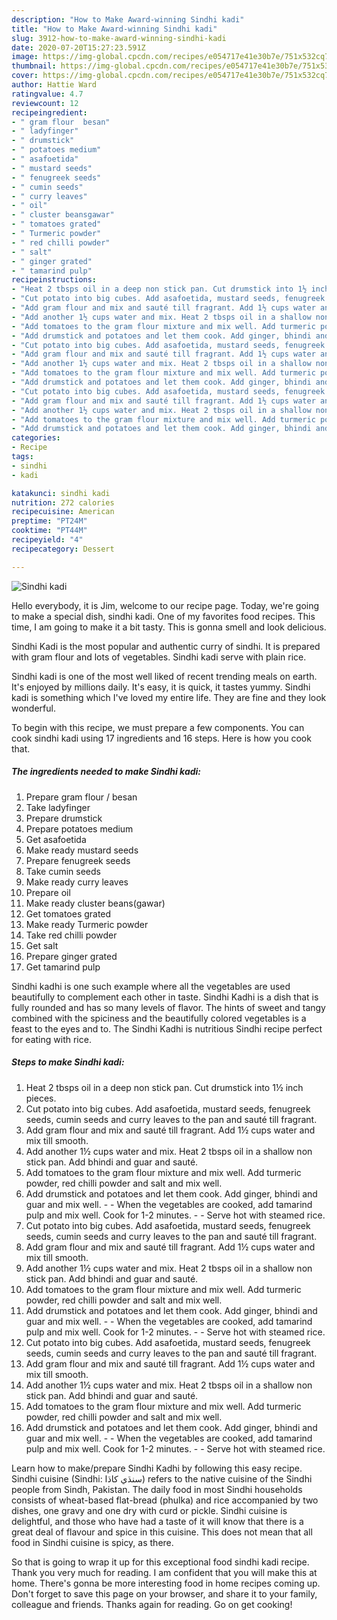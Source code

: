 ```yaml
---
description: "How to Make Award-winning Sindhi kadi"
title: "How to Make Award-winning Sindhi kadi"
slug: 3912-how-to-make-award-winning-sindhi-kadi
date: 2020-07-20T15:27:23.591Z
image: https://img-global.cpcdn.com/recipes/e054717e41e30b7e/751x532cq70/sindhi-kadi-recipe-main-photo.jpg
thumbnail: https://img-global.cpcdn.com/recipes/e054717e41e30b7e/751x532cq70/sindhi-kadi-recipe-main-photo.jpg
cover: https://img-global.cpcdn.com/recipes/e054717e41e30b7e/751x532cq70/sindhi-kadi-recipe-main-photo.jpg
author: Hattie Ward
ratingvalue: 4.7
reviewcount: 12
recipeingredient:
- " gram flour  besan"
- " ladyfinger"
- " drumstick"
- " potatoes medium"
- " asafoetida"
- " mustard seeds"
- " fenugreek seeds"
- " cumin seeds"
- " curry leaves"
- " oil"
- " cluster beansgawar"
- " tomatoes grated"
- " Turmeric powder"
- " red chilli powder"
- " salt"
- " ginger grated"
- " tamarind pulp"
recipeinstructions:
- "Heat 2 tbsps oil in a deep non stick pan. Cut drumstick into 1½ inch pieces."
- "Cut potato into big cubes. Add asafoetida, mustard seeds, fenugreek seeds, cumin seeds and curry leaves to the pan and sauté till fragrant."
- "Add gram flour and mix and sauté till fragrant. Add 1½ cups water and mix till smooth."
- "Add another 1½ cups water and mix. Heat 2 tbsps oil in a shallow non stick pan. Add bhindi and guar and sauté."
- "Add tomatoes to the gram flour mixture and mix well. Add turmeric powder, red chilli powder and salt and mix well."
- "Add drumstick and potatoes and let them cook. Add ginger, bhindi and guar and mix well.  When the vegetables are cooked, add tamarind pulp and mix well. Cook for 1-2 minutes.  Serve hot with steamed rice."
- "Cut potato into big cubes. Add asafoetida, mustard seeds, fenugreek seeds, cumin seeds and curry leaves to the pan and sauté till fragrant."
- "Add gram flour and mix and sauté till fragrant. Add 1½ cups water and mix till smooth."
- "Add another 1½ cups water and mix. Heat 2 tbsps oil in a shallow non stick pan. Add bhindi and guar and sauté."
- "Add tomatoes to the gram flour mixture and mix well. Add turmeric powder, red chilli powder and salt and mix well."
- "Add drumstick and potatoes and let them cook. Add ginger, bhindi and guar and mix well.  When the vegetables are cooked, add tamarind pulp and mix well. Cook for 1-2 minutes.  Serve hot with steamed rice."
- "Cut potato into big cubes. Add asafoetida, mustard seeds, fenugreek seeds, cumin seeds and curry leaves to the pan and sauté till fragrant."
- "Add gram flour and mix and sauté till fragrant. Add 1½ cups water and mix till smooth."
- "Add another 1½ cups water and mix. Heat 2 tbsps oil in a shallow non stick pan. Add bhindi and guar and sauté."
- "Add tomatoes to the gram flour mixture and mix well. Add turmeric powder, red chilli powder and salt and mix well."
- "Add drumstick and potatoes and let them cook. Add ginger, bhindi and guar and mix well.  When the vegetables are cooked, add tamarind pulp and mix well. Cook for 1-2 minutes.  Serve hot with steamed rice."
categories:
- Recipe
tags:
- sindhi
- kadi

katakunci: sindhi kadi 
nutrition: 272 calories
recipecuisine: American
preptime: "PT24M"
cooktime: "PT44M"
recipeyield: "4"
recipecategory: Dessert

---
```



![Sindhi kadi](https://img-global.cpcdn.com/recipes/e054717e41e30b7e/751x532cq70/sindhi-kadi-recipe-main-photo.jpg)

Hello everybody, it is Jim, welcome to our recipe page. Today, we're going to make a special dish, sindhi kadi. One of my favorites food recipes. This time, I am going to make it a bit tasty. This is gonna smell and look delicious.

Sindhi Kadi is the most popular and authentic curry of sindhi. It is prepared with gram flour and lots of vegetables. Sindhi kadi serve with plain rice.

Sindhi kadi is one of the most well liked of recent trending meals on earth. It's enjoyed by millions daily. It's easy, it is quick, it tastes yummy. Sindhi kadi is something which I've loved my entire life. They are fine and they look wonderful.


To begin with this recipe, we must prepare a few components. You can cook sindhi kadi using 17 ingredients and 16 steps. Here is how you cook that.

<!--inarticleads1-->

##### The ingredients needed to make Sindhi kadi:

1. Prepare  gram flour / besan
1. Take  ladyfinger
1. Prepare  drumstick
1. Prepare  potatoes medium
1. Get  asafoetida
1. Make ready  mustard seeds
1. Prepare  fenugreek seeds
1. Take  cumin seeds
1. Make ready  curry leaves
1. Prepare  oil
1. Make ready  cluster beans(gawar)
1. Get  tomatoes grated
1. Make ready  Turmeric powder
1. Take  red chilli powder
1. Get  salt
1. Prepare  ginger grated
1. Get  tamarind pulp


Sindhi kadhi is one such example where all the vegetables are used beautifully to complement each other in taste. Sindhi Kadhi is a dish that is fully rounded and has so many levels of flavor. The hints of sweet and tangy combined with the spiciness and the beautifully colored vegetables is a feast to the eyes and to. The Sindhi Kadhi is nutritious Sindhi recipe perfect for eating with rice. 

<!--inarticleads2-->

##### Steps to make Sindhi kadi:

1. Heat 2 tbsps oil in a deep non stick pan. Cut drumstick into 1½ inch pieces.
1. Cut potato into big cubes. Add asafoetida, mustard seeds, fenugreek seeds, cumin seeds and curry leaves to the pan and sauté till fragrant.
1. Add gram flour and mix and sauté till fragrant. Add 1½ cups water and mix till smooth.
1. Add another 1½ cups water and mix. Heat 2 tbsps oil in a shallow non stick pan. Add bhindi and guar and sauté.
1. Add tomatoes to the gram flour mixture and mix well. Add turmeric powder, red chilli powder and salt and mix well.
1. Add drumstick and potatoes and let them cook. Add ginger, bhindi and guar and mix well. -  - When the vegetables are cooked, add tamarind pulp and mix well. Cook for 1-2 minutes. -  - Serve hot with steamed rice.
1. Cut potato into big cubes. Add asafoetida, mustard seeds, fenugreek seeds, cumin seeds and curry leaves to the pan and sauté till fragrant.
1. Add gram flour and mix and sauté till fragrant. Add 1½ cups water and mix till smooth.
1. Add another 1½ cups water and mix. Heat 2 tbsps oil in a shallow non stick pan. Add bhindi and guar and sauté.
1. Add tomatoes to the gram flour mixture and mix well. Add turmeric powder, red chilli powder and salt and mix well.
1. Add drumstick and potatoes and let them cook. Add ginger, bhindi and guar and mix well. -  - When the vegetables are cooked, add tamarind pulp and mix well. Cook for 1-2 minutes. -  - Serve hot with steamed rice.
1. Cut potato into big cubes. Add asafoetida, mustard seeds, fenugreek seeds, cumin seeds and curry leaves to the pan and sauté till fragrant.
1. Add gram flour and mix and sauté till fragrant. Add 1½ cups water and mix till smooth.
1. Add another 1½ cups water and mix. Heat 2 tbsps oil in a shallow non stick pan. Add bhindi and guar and sauté.
1. Add tomatoes to the gram flour mixture and mix well. Add turmeric powder, red chilli powder and salt and mix well.
1. Add drumstick and potatoes and let them cook. Add ginger, bhindi and guar and mix well. -  - When the vegetables are cooked, add tamarind pulp and mix well. Cook for 1-2 minutes. -  - Serve hot with steamed rice.


Learn how to make/prepare Sindhi Kadhi by following this easy recipe. Sindhi cuisine (Sindhi: سنڌي کاڌا) refers to the native cuisine of the Sindhi people from Sindh, Pakistan. The daily food in most Sindhi households consists of wheat-based flat-bread (phulka) and rice accompanied by two dishes, one gravy and one dry with curd or pickle. Sindhi cuisine is delightful, and those who have had a taste of it will know that there is a great deal of flavour and spice in this cuisine. This does not mean that all food in Sindhi cuisine is spicy, as there. 

So that is going to wrap it up for this exceptional food sindhi kadi recipe. Thank you very much for reading. I am confident that you will make this at home. There's gonna be more interesting food in home recipes coming up. Don't forget to save this page on your browser, and share it to your family, colleague and friends. Thanks again for reading. Go on get cooking!
